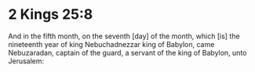 # 2 Kings 25:8

And in the fifth month, on the seventh [day] of the month, which [is] the nineteenth year of king Nebuchadnezzar king of Babylon, came Nebuzaradan, captain of the guard, a servant of the king of Babylon, unto Jerusalem: